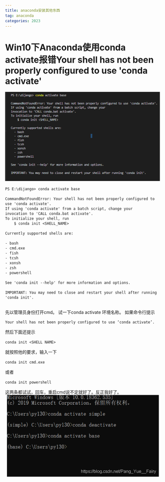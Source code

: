 ```yaml
---
title: anaconda安装其他东西
tag: anaconda
categories: 2023
---
```


#  Win10下Anaconda使用conda activate报错Your shell has not been properly configured to use 'conda activate'

![1677212390344](/images/anaconda/1.png)
<!-- more -->
```
PS E:\dijango> conda activate base

CommandNotFoundError: Your shell has not been properly configured to use 'conda activate'.
If using 'conda activate' from a batch script, change your
invocation to 'CALL conda.bat activate'.
To initialize your shell, run
    $ conda init <SHELL_NAME>

Currently supported shells are:

- bash
- cmd.exe
- fish
- tcsh
- xonsh
- zsh
- powershell

See 'conda init --help' for more information and options.

IMPORTANT: You may need to close and restart your shell after running 'conda init'.


```

先以管理员身份打开cmd。
试一下conda activate 环境名称。
如果命令行提示

```
Your shell has not been properly configured to use ‘conda activate’.
```


然后下面还提示

`conda init <SHELL NAME>`

就按照他的要求，输入一下

`conda init cmd.exe`

或者

`conda init powershell`

这两条都试试，回车，重启cmd说不定就好了。反正我好了。
![1677212587799](/images/anaconda/2.png)

